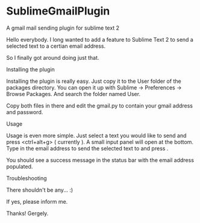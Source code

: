 SublimeGmailPlugin
==================

A gmail mail sending plugin for sublime text 2

Hello everybody. I long wanted to add a feature to Sublime Text 2 to send a selected text to a certian email address. 

So I finally got around doing just that. 

Installing the plugin

Installing the plugin is really easy. Just copy it to the User folder of the packages directory. You can open it up with Sublime -> Preferences -> Browse Packages. And search the folder named User. 

Copy both files in there and edit the gmail.py to contain your gmail address and password. 

Usage

Usage is even more simple. Just select a text you would like to send and press <ctrl+alt+g> ( currently ). A small input panel will open at the bottom. Type in the email address to send the selected text to and press <ENTER>.

You should see a success message in the status bar with the email address populated. 

Troubleshooting

There shouldn't be any... :)

If yes, please inform me. 

Thanks!
Gergely.
